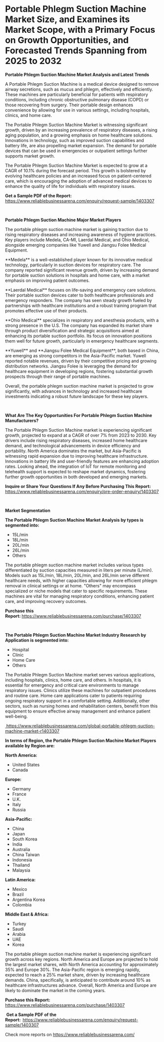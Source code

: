 <p><h1>Portable Phlegm Suction Machine Market Size, and Examines its Market Scope, with a Primary Focus on Growth Opportunities, and Forecasted Trends Spanning from 2025 to 2032</h1></p><p><strong>Portable Phlegm Suction Machine Market Analysis and Latest Trends</strong></p>
<p><p>A Portable Phlegm Suction Machine is a medical device designed to remove airway secretions, such as mucus and phlegm, effectively and efficiently. These machines are particularly beneficial for patients with respiratory conditions, including chronic obstructive pulmonary disease (COPD) or those recovering from surgery. Their portable design enhances convenience by allowing for use in various settings, including hospitals, clinics, and home care.</p><p>The Portable Phlegm Suction Machine Market is witnessing significant growth, driven by an increasing prevalence of respiratory diseases, a rising aging population, and a growing emphasis on home healthcare solutions. Innovations in technology, such as improved suction capabilities and battery life, are also propelling market expansion. The demand for portable devices that can be used in emergencies or outpatient settings further supports market growth. </p><p>The Portable Phlegm Suction Machine Market is expected to grow at a CAGR of 10.1% during the forecast period. This growth is bolstered by evolving healthcare policies and an increased focus on patient-centered care, which is encouraging the adoption of advanced medical devices to enhance the quality of life for individuals with respiratory issues.</p></p>
<p><strong>Get a Sample PDF of the Report:&nbsp;</strong> <a href="https://www.reliablebusinessarena.com/enquiry/request-sample/1403307?utm_campaign=1948&utm_medium=2&utm_source=Github&utm_content=ia&utm_term=12012025&utm_id=portable-phlegm-suction-machine">https://www.reliablebusinessarena.com/enquiry/request-sample/1403307</a></p>
<p>&nbsp;</p>
<p><strong>Portable Phlegm Suction Machine Major Market Players</strong></p>
<p><p>The portable phlegm suction machine market is gaining traction due to rising respiratory diseases and increasing awareness of hygiene practices. Key players include Medela, CA-MI, Laerdal Medical, and Ohio Medical, alongside emerging companies like Yuwell and Jiangsu Folee Medical Equipment.</p><p>**Medela** is a well-established player known for its innovative medical technology, particularly in suction devices for respiratory care. The company reported significant revenue growth, driven by increasing demand for portable suction solutions in hospitals and home care, with a market emphasis on improving patient outcomes.</p><p>**Laerdal Medical** focuses on life-saving and emergency care solutions. Their portable suction devices cater to both healthcare professionals and emergency responders. The company has seen steady growth fueled by partnerships with healthcare institutions and a robust training program that promotes effective use of their products.</p><p>**Ohio Medical** specializes in respiratory and anesthesia products, with a strong presence in the U.S. The company has expanded its market share through product diversification and strategic acquisitions aimed at enhancing its portable suction portfolio. Its focus on innovation positions them well for future growth, particularly in emergency healthcare segments.</p><p>**Yuwell** and **Jiangsu Folee Medical Equipment**, both based in China, are emerging as strong competitors in the Asia-Pacific market. Yuwell reported notable revenues, driven by their competitive pricing and growing distribution networks. Jiangsu Folee is leveraging the demand for healthcare equipment in developing regions, fostering substantial growth prospects through their range of portable machines.</p><p>Overall, the portable phlegm suction machine market is projected to grow significantly, with advances in technology and increased healthcare investments indicating a robust future landscape for these key players.</p></p>
<p>&nbsp;</p>
<p><strong>What Are The Key Opportunities For Portable Phlegm Suction Machine Manufacturers?</strong></p>
<p><p>The Portable Phlegm Suction Machine market is experiencing significant growth, projected to expand at a CAGR of over 7% from 2023 to 2030. Key drivers include rising respiratory diseases, increased home healthcare demand, and technological advancements in device efficiency and portability. North America dominates the market, but Asia-Pacific is witnessing rapid expansion due to improving healthcare infrastructure. Innovations in battery life and user-friendly features are enhancing adoption rates. Looking ahead, the integration of IoT for remote monitoring and telehealth support is expected to reshape market dynamics, fostering further growth opportunities in both developed and emerging markets.</p></p>
<p><strong>Inquire or Share Your Questions If Any Before Purchasing This Report:</strong> <a href="https://www.reliablebusinessarena.com/enquiry/pre-order-enquiry/1403307?utm_campaign=1948&utm_medium=2&utm_source=Github&utm_content=ia&utm_term=12012025&utm_id=portable-phlegm-suction-machine">https://www.reliablebusinessarena.com/enquiry/pre-order-enquiry/1403307</a></p>
<p>&nbsp;</p>
<p><strong>Market Segmentation</strong></p>
<p><strong>The Portable Phlegm Suction Machine Market Analysis by types is segmented into:</strong></p>
<p><ul><li>15L/min</li><li>18L/min</li><li>20L/min</li><li>26L/min</li><li>Others</li></ul></p>
<p><p>The portable phlegm suction machine market includes various types differentiated by suction capacities measured in liters per minute (L/min). Models such as 15L/min, 18L/min, 20L/min, and 26L/min serve different healthcare needs, with higher capacities allowing for more efficient phlegm removal in clinical settings or at home. "Others" may encompass specialized or niche models that cater to specific requirements. These machines are vital for managing respiratory conditions, enhancing patient care, and improving recovery outcomes.</p></p>
<p><strong>Purchase this Report:&nbsp;</strong><a href="https://www.reliablebusinessarena.com/purchase/1403307?utm_campaign=1948&utm_medium=2&utm_source=Github&utm_content=ia&utm_term=12012025&utm_id=portable-phlegm-suction-machine">https://www.reliablebusinessarena.com/purchase/1403307</a></p>
<p>&nbsp;</p>
<p><strong>The Portable Phlegm Suction Machine Market Industry Research by Application is segmented into:</strong></p>
<p><ul><li>Hospital</li><li>Clinic</li><li>Home Care</li><li>Others</li></ul></p>
<p><p>The Portable Phlegm Suction Machine market serves various applications, including hospitals, clinics, home care, and others. In hospitals, it is essential for emergency and critical care environments to manage respiratory issues. Clinics utilize these machines for outpatient procedures and routine care. Home care applications cater to patients requiring ongoing respiratory support in a comfortable setting. Additionally, other sectors, such as nursing homes and rehabilitation centers, benefit from this equipment to ensure effective airway management and enhance patient well-being.</p></p>
<p><a href="https://www.reliablebusinessarena.com/global-portable-phlegm-suction-machine-market-r1403307?utm_campaign=1948&utm_medium=2&utm_source=Github&utm_content=ia&utm_term=12012025&utm_id=portable-phlegm-suction-machine">&nbsp;https://www.reliablebusinessarena.com/global-portable-phlegm-suction-machine-market-r1403307</a></p>
<p><strong>In terms of Region, the Portable Phlegm Suction Machine Market Players available by Region are:</strong></p>
<p>
    <p> <strong> North America: </strong>
        <ul>
            <li>United States</li>
            <li>Canada</li>
        </ul>
        </p> 
    <p> <strong> Europe: </strong>
        <ul>
            <li>Germany</li>
            <li>France</li>
            <li>U.K.</li>
            <li>Italy</li>
            <li>Russia</li>
        </ul>
        </p> 
    <p> <strong> Asia-Pacific: </strong>
        <ul>
            <li>China</li>
            <li>Japan</li>
            <li>South Korea</li>
            <li>India</li>
            <li>Australia</li>
            <li>China Taiwan</li>
            <li>Indonesia</li>
            <li>Thailand</li>
            <li>Malaysia</li>
        </ul>
        </p> 
    <p> <strong> Latin America: </strong>
        <ul>
            <li>Mexico</li>
            <li>Brazil</li>
            <li>Argentina Korea</li>
            <li>Colombia</li>
        </ul>
        </p> 
    <p> <strong> Middle East & Africa: </strong>
        <ul>
            <li>Turkey</li>
            <li>Saudi</li>
            <li>Arabia</li>
            <li>UAE</li>
            <li>Korea</li>
        </ul>
    </p>
    </p>
<p><p>The portable phlegm suction machine market is experiencing significant growth across key regions. North America and Europe are projected to hold the largest market shares, with North America accounting for approximately 35% and Europe 30%. The Asia-Pacific region is emerging rapidly, expected to reach a 25% market share, driven by increasing healthcare demands. China, specifically, is anticipated to contribute around 10% as healthcare infrastructures advance. Overall, North America and Europe are likely to dominate the market in the coming years.</p></p>
<p><strong>Purchase this Report: </strong><a href="https://www.reliablebusinessarena.com/purchase/1403307?utm_campaign=1948&utm_medium=2&utm_source=Github&utm_content=ia&utm_term=12012025&utm_id=portable-phlegm-suction-machine">https://www.reliablebusinessarena.com/purchase/1403307</a></p>
<p>&nbsp;<strong>Get a Sample PDF of the Report:&nbsp;&nbsp;</strong><a href="https://www.reliablebusinessarena.com/enquiry/request-sample/1403307?utm_campaign=1948&utm_medium=2&utm_source=Github&utm_content=ia&utm_term=12012025&utm_id=portable-phlegm-suction-machine">https://www.reliablebusinessarena.com/enquiry/request-sample/1403307</a></p>
<p><strong></strong></p>
<p>Check more reports on <a href="https://www.reliablebusinessarena.com/?utm_campaign=1948&utm_medium=2&utm_source=Github&utm_content=ia&utm_term=12012025&utm_id=portable-phlegm-suction-machine">https://www.reliablebusinessarena.com/</a></p>